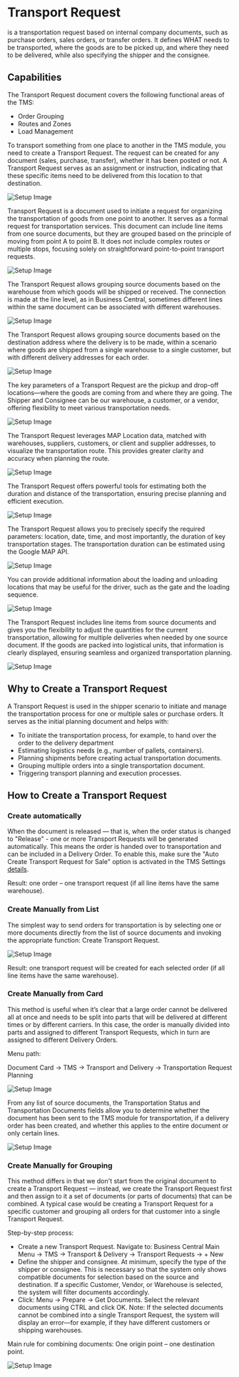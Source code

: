 # Transport Request

is a transportation request based on internal company documents, such as purchase orders, sales orders, or transfer orders. It defines WHAT needs to be transported, where the goods are to be picked up, and where they need to be delivered, while also specifying the shipper and the consignee.

## Capabilities

The Transport Request document covers the following functional areas of the TMS:

- Order Grouping
- Routes and Zones
- Load Management

To transport something from one place to another in the TMS module, you need to create a Transport Request. The request can be created for any document (sales, purchase, transfer), whether it has been posted or not. A Transport Request serves as an assignment or instruction, indicating that these specific items need to be delivered from this location to that destination.

![Setup Image](resources/transportrequest/pics/tr1.png)

Transport Request is a document used to initiate a request for organizing the transportation of goods from one point to another. It serves as a formal request for transportation services. This document can include line items from one source documents, but they are grouped based on the principle of moving from point A to point B. It does not include complex routes or multiple stops, focusing solely on straightforward point-to-point transport requests.

![Setup Image](resources/transportrequest/pics/tr2.png)

The Transport Request allows grouping source documents based on the warehouse from which goods will be shipped or received. The connection is made at the line level, as in Business Central, sometimes different lines within the same document can be associated with different warehouses.

![Setup Image](resources/transportrequest/pics/tr3.png)

The Transport Request allows grouping source documents based on the destination address where the delivery is to be made, within a scenario where goods are shipped from a single warehouse to a single customer, but with different delivery addresses for each order.

![Setup Image](resources/transportrequest/pics/tr4.png)

The key parameters of a Transport Request are the pickup and drop-off locations—where the goods are coming from and where they are going. The Shipper and Consignee can be our warehouse, a customer, or a vendor, offering flexibility to meet various transportation needs.

![Setup Image](resources/transportrequest/pics/tr5.png)

The Transport Request leverages MAP Location data, matched with warehouses, suppliers, customers, or client and supplier addresses, to visualize the transportation route. This provides greater clarity and accuracy when planning the route.

![Setup Image](resources/transportrequest/pics/tr6.png)

The Transport Request offers powerful tools for estimating both the duration and distance of the transportation, ensuring precise planning and efficient execution.

![Setup Image](resources/transportrequest/pics/tr7.png)

The Transport Request allows you to precisely specify the required parameters: location, date, time, and most importantly, the duration of key transportation stages. The transportation duration can be estimated using the Google MAP API.

![Setup Image](resources/transportrequest/pics/tr8.png)

You can provide additional information about the loading and unloading locations that may be useful for the driver, such as the gate and the loading sequence.

![Setup Image](resources/transportrequest/pics/tr9.png)

The Transport Request includes line items from source documents and gives you the flexibility to adjust the quantities for the current transportation, allowing for multiple deliveries when needed by one source document. If the goods are packed into logistical units, that information is clearly displayed, ensuring seamless and organized transportation planning.

![Setup Image](resources/transportrequest/pics/tr10.png)

## Why to Create a Transport Request

A Transport Request is used in the shipper scenario to initiate and manage the transportation process for one or multiple sales or purchase orders. It serves as the initial planning document and helps with:

- To initiate the transportation process, for example, to hand over the order to the delivery department
- Estimating logistics needs (e.g., number of pallets, containers).
- Planning shipments before creating actual transportation documents.
- Grouping multiple orders into a single transportation document.
- Triggering transport planning and execution processes.

## How to Create a Transport Request

### Create automatically

When the document is released — that is, when the order status is changed to "Release" - one or more Transport Requests will be generated automatically. This means the order is handed over to transportation and can be included in a Delivery Order. To enable this, make sure the "Auto Create Transport Request for Sale" option is activated in the TMS Settings [details](setup.md).

Result: one order – one transport request (if all line items have the same warehouse).

### Create Manually from List

The simplest way to send orders for transportation is by selecting one or more documents directly from the list of source documents and invoking the appropriate function: Create Transport Request.

![Setup Image](resources/transportrequest/pics/tr11.png)

Result: one transport request will be created for each selected order (if all line items have the same warehouse).

### Create Manually from Card

This method is useful when it’s clear that a large order cannot be delivered all at once and needs to be split into parts that will be delivered at different times or by different carriers. In this case, the order is manually divided into parts and assigned to different Transport Requests, which in turn are assigned to different Delivery Orders.

Menu path:

Document Card -> TMS -> Transport and Delivery -> Transportation Request Planning

![Setup Image](resources/transportrequest/pics/tr12.png)

From any list of source documents, the Transportation Status and Transportation Documents fields allow you to determine whether the document has been sent to the TMS module for transportation, if a delivery order has been created, and whether this applies to the entire document or only certain lines.

![Setup Image](resources/transportrequest/pics/tr14.png)

### Create Manually for Grouping

This method differs in that we don't start from the original document to create a Transport Request — instead, we create the Transport Request first and then assign to it a set of documents (or parts of documents) that can be combined. A typical case would be creating a Transport Request for a specific customer and grouping all orders for that customer into a single Transport Request.

Step-by-step process:

- Create a new Transport Request. Navigate to: Business Central Main Menu → TMS → Transport & Delivery → Transport Requests → + New
- Define the shipper and consignee. At minimum, specify the type of the shipper or consignee. This is necessary so that the system only shows compatible documents for selection based on the source and destination. If a specific Customer, Vendor, or Warehouse is selected, the system will filter documents accordingly.
- Click: Menu → Prepare → Get Documents. Select the relevant documents using CTRL and click OK. Note: If the selected documents cannot be combined into a single Transport Request, the system will display an error—for example, if they have different customers or shipping warehouses.

Main rule for combining documents: One origin point – one destination point.

![Setup Image](resources/transportrequest/pics/tr13.png)
